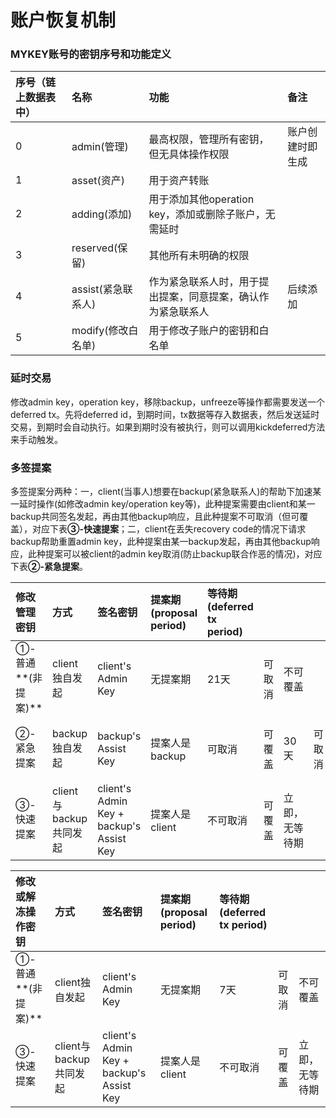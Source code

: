 # 账户恢复机制

### MYKEY账号的密钥序号和功能定义

| 序号（链上数据表中） | 名称 | 功能 | 备注 |
| :--- | :--- | :--- | :--- |
| 0 | admin\(管理\) | 最高权限，管理所有密钥，但无具体操作权限 | 账户创建时即生成 |
| 1 | asset\(资产\) | 用于资产转账 |  |
| 2 | adding\(添加\) | 用于添加其他operation key，添加或删除子账户，无需延时 |  |
| 3 | reserved\(保留\) | 其他所有未明确的权限 |  |
| 4 | assist\(紧急联系人\) | 作为紧急联系人时，用于提出提案，同意提案，确认作为紧急联系人 | 后续添加 |
| 5 | modify\(修改白名单\) | 用于修改子账户的密钥和白名单 |  |

### **延时交易**

修改admin key，operation key，移除backup，unfreeze等操作都需要发送一个deferred tx。先将deferred id，到期时间，tx数据等存入数据表，然后发送延时交易，到期时会自动执行。如果到期时没有被执行，则可以调用kickdeferred方法来手动触发。

### **多签提案**

多签提案分两种：一，client\(当事人\)想要在backup\(紧急联系人\)的帮助下加速某一延时操作\(如修改admin key/operation key等\)，此种提案需要由client和某一backup共同签名发起，再由其他backup响应，且此种提案不可取消（但可覆盖），对应下表**③-快速提案**；二，client在丢失recovery code的情况下请求backup帮助重置admin key，此种提案由某一backup发起，再由其他backup响应，此种提案可以被client的admin key取消\(防止backup联合作恶的情况\)，对应下表**②-紧急提案**。

| 修改管理密钥 | 方式 | 签名密钥 | 提案期\(proposal period\) | 等待期\(deferred tx period\) |  |  |  |  |
| :--- | :--- | :--- | :--- | :--- | :--- | :--- | :--- | :--- |
| ①-普通**\(非提案\)** | client独自发起 | client's Admin Key | 无提案期 | 21天 | 可取消 | 不可覆盖 |  |  |
| ②-紧急提案 | backup独自发起 | backup's Assist Key | 提案人是backup | 可取消 | 可覆盖 | 30天 | 可取消 | 不可覆盖 |
| ③-快速提案 | client与backup共同发起 | client's Admin Key + backup's Assist Key | 提案人是client | 不可取消 | 可覆盖 | 立即，无等待期 |  |  |

| 修改或解冻操作密钥 | 方式 | 签名密钥 | 提案期\(proposal period\) | 等待期\(deferred tx period\) |  |  |
| :--- | :--- | :--- | :--- | :--- | :--- | :--- |
| ①-普通**\(非提案\)** | client独自发起 | client's Admin Key | 无提案期 | 7天 | 可取消 | 不可覆盖 |
| ③-快速提案 | client与backup共同发起 | client's Admin Key + backup's Assist Key | 提案人是client | 不可取消 | 可覆盖 | 立即，无等待期 |

